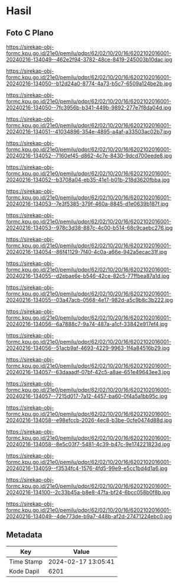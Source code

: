 # Hasil

## Foto C Plano

https://sirekap-obj-formc.kpu.go.id/21e0/pemilu/pdpr/62/02/10/20/16/6202102016001-20240216-134049--462e2f94-3782-48ce-8419-245003b10dac.jpg

https://sirekap-obj-formc.kpu.go.id/21e0/pemilu/pdpr/62/02/10/20/16/6202102016001-20240216-134050--b12d24a0-8774-4a73-b5c7-6509a124be2b.jpg

https://sirekap-obj-formc.kpu.go.id/21e0/pemilu/pdpr/62/02/10/20/16/6202102016001-20240216-134050--7fc3956b-b341-449b-9892-277e7f8da04d.jpg

https://sirekap-obj-formc.kpu.go.id/21e0/pemilu/pdpr/62/02/10/20/16/6202102016001-20240216-134051--41034896-354e-4895-a4af-a33503ac02b7.jpg

https://sirekap-obj-formc.kpu.go.id/21e0/pemilu/pdpr/62/02/10/20/16/6202102016001-20240216-134052--7160ef45-d862-4c7e-8430-9dcd700eede8.jpg

https://sirekap-obj-formc.kpu.go.id/21e0/pemilu/pdpr/62/02/10/20/16/6202102016001-20240216-134052--b3708a04-eb35-41e1-b01b-218d3620fbba.jpg

https://sirekap-obj-formc.kpu.go.id/21e0/pemilu/pdpr/62/02/10/20/16/6202102016001-20240216-134053--7e3f5385-379f-460a-8845-d1e0639b187f.jpg

https://sirekap-obj-formc.kpu.go.id/21e0/pemilu/pdpr/62/02/10/20/16/6202102016001-20240216-134053--978c3d38-887c-4c00-b514-68c9caebc276.jpg

https://sirekap-obj-formc.kpu.go.id/21e0/pemilu/pdpr/62/02/10/20/16/6202102016001-20240216-134054--86f41129-7f40-4c0a-a66e-942a5ecac31f.jpg

https://sirekap-obj-formc.kpu.go.id/21e0/pemilu/pdpr/62/02/10/20/16/6202102016001-20240216-134055--d2ebae6e-b546-42ce-82c5-77ffbea87a1d.jpg

https://sirekap-obj-formc.kpu.go.id/21e0/pemilu/pdpr/62/02/10/20/16/6202102016001-20240216-134055--03a47acb-0568-4e17-982d-a5c9b8c3b222.jpg

https://sirekap-obj-formc.kpu.go.id/21e0/pemilu/pdpr/62/02/10/20/16/6202102016001-20240216-134056--6a7888c7-9a74-487a-a1cf-33842e917ef4.jpg

https://sirekap-obj-formc.kpu.go.id/21e0/pemilu/pdpr/62/02/10/20/16/6202102016001-20240216-134056--51acb9af-4693-4229-9963-1f4a84516b29.jpg

https://sirekap-obj-formc.kpu.go.id/21e0/pemilu/pdpr/62/02/10/20/16/6202102016001-20240216-134057--63daaadf-07bf-42c5-a8ae-651e49643ee3.jpg

https://sirekap-obj-formc.kpu.go.id/21e0/pemilu/pdpr/62/02/10/20/16/6202102016001-20240216-134057--7215d017-7a12-4457-ba60-0f4a5a1bb95c.jpg

https://sirekap-obj-formc.kpu.go.id/21e0/pemilu/pdpr/62/02/10/20/16/6202102016001-20240216-134058--e98efccb-2026-4ec8-b3be-0cfe0474d88d.jpg

https://sirekap-obj-formc.kpu.go.id/21e0/pemilu/pdpr/62/02/10/20/16/6202102016001-20240216-134058--8e5c03f7-5481-4c39-b47c-9e174221823d.jpg

https://sirekap-obj-formc.kpu.go.id/21e0/pemilu/pdpr/62/02/10/20/16/6202102016001-20240216-134059--f3534fc4-1576-4fd5-99e9-e5cc1bd4d1a6.jpg

https://sirekap-obj-formc.kpu.go.id/21e0/pemilu/pdpr/62/02/10/20/16/6202102016001-20240216-134100--2c33b45a-b8e8-47fa-bf24-6bcc058b0f8b.jpg

https://sirekap-obj-formc.kpu.go.id/21e0/pemilu/pdpr/62/02/10/20/16/6202102016001-20240216-134049--4de773de-b9a7-448b-af2d-27471224ebc0.jpg


## Metadata

| Key        | Value               |
| ---------- | ------------------- |
| Time Stamp | 2024-02-17 13:05:41 |
| Kode Dapil | 6201                |



